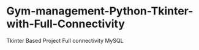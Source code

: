 # Gym-management-Python-Tkinter-with-Full-Connectivity
Tkinter Based Project Full connectivity MySQL
